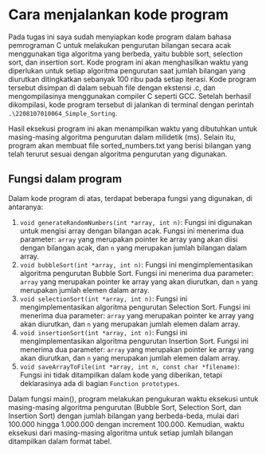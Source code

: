 # Cara menjalankan kode program

  Pada tugas ini saya sudah menyiapkan kode program dalam bahasa pemrograman C untuk melakukan pengurutan bilangan secara acak menggunakan tiga algoritma yang berbeda, yaitu bubble sort, selection sort, dan insertion sort. Kode program ini akan menghasilkan waktu yang diperlukan untuk setiap algoritma pengurutan saat jumlah bilangan yang diurutkan ditingkatkan sebanyak 100 ribu pada setiap iterasi. Kode program tersebut disimpan di dalam sebuah file dengan ekstensi .c, dan mengompilasinya menggunakan compiler C seperti GCC. Setelah berhasil dikompilasi, kode program tersebut di jalankan di terminal dengan perintah `.\2208107010064_Simple_Sorting`.

Hasil eksekusi program ini akan menampilkan waktu yang dibutuhkan untuk masing-masing algoritma pengurutan dalam milidetik (ms). Selain itu, program akan membuat file sorted_numbers.txt yang berisi bilangan yang telah terurut sesuai dengan algoritma pengurutan yang digunakan.

## Fungsi dalam program
Dalam kode program di atas, terdapat beberapa fungsi yang digunakan, di antaranya:

1. `void generateRandomNumbers(int *array, int n)`: Fungsi ini digunakan untuk mengisi array dengan bilangan acak. Fungsi ini menerima dua parameter: `array` yang merupakan pointer ke array yang akan diisi dengan bilangan acak, dan `n` yang merupakan jumlah bilangan dalam array.
2. `void bubbleSort(int *array, int n)`: Fungsi ini mengimplementasikan algoritma pengurutan Bubble Sort. Fungsi ini menerima dua parameter: `array` yang merupakan pointer ke array yang akan diurutkan, dan `n` yang merupakan jumlah elemen dalam array.
3. `void selectionSort(int *array, int n)`: Fungsi ini mengimplementasikan algoritma pengurutan Selection Sort. Fungsi ini menerima dua parameter: `array` yang merupakan pointer ke array yang akan diurutkan, dan `n` yang merupakan jumlah elemen dalam array.
4. `void insertionSort(int *array, int n)`: Fungsi ini mengimplementasikan algoritma pengurutan Insertion Sort. Fungsi ini menerima dua parameter: `array` yang merupakan pointer ke array yang akan diurutkan, dan `n` yang merupakan jumlah elemen dalam array.
5. `void saveArrayToFile(int *array, int n, const char *filename)`: Fungsi ini tidak ditampilkan dalam kode yang diberikan, tetapi deklarasinya ada di bagian `Function prototypes`.


Dalam fungsi main(), program melakukan pengukuran waktu eksekusi untuk masing-masing algoritma pengurutan (Bubble Sort, Selection Sort, dan Insertion Sort) dengan jumlah bilangan yang berbeda-beda, mulai dari 100.000 hingga 1.000.000 dengan increment 100.000. Kemudian, waktu eksekusi dari masing-masing algoritma untuk setiap jumlah bilangan ditampilkan dalam format tabel.

